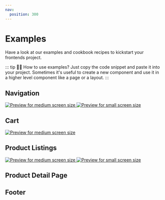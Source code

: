 ```yaml
---
nav:
  position: 300
---
```


# Examples

Have a look at our examples and cookbook recipes to kickstart your frontends project.

::: tip 🙋‍♀️ How to use examples?
Just copy the code snippet and paste it into your project. Sometimes it's useful to create a new component and use it in a higher level component like a page or a layout.
:::

## Navigation

<a href="./navigation/">

<img src="./navigation/simple-navigation-md.png" alt="Preview for medium screen size" class="hidden sm:block border-1 border-gray-200 rounded-md shadow-md hover:shadow-xl hover:scale-105 transform duration-300" />

<img src="./navigation/simple-navigation-sm.png" alt="Preview for small screen size" class="sm:hidden border-1 border-gray-200 rounded-md shadow-md hover:shadow-xl hover:scale-105 transform duration-300" />

</a>

## Cart

<a href="./cart/">

<img src="./cart/simple-cart-md.png" alt="Preview for medium screen size" class="mx-auto block max-h-150 border-1 border-gray-200 rounded-md shadow-md hover:shadow-xl hover:scale-105 transform duration-300" />

</a>

## Product Listings

<a href="./listing/">

<img src="./listing/condensed-listing-md.png" alt="Preview for medium screen size" class="hidden sm:block border-1 border-gray-200 rounded-md shadow-md hover:shadow-xl hover:scale-105 transform duration-300" />

<img src="./listing/condensed-listing-sm.png" alt="Preview for small screen size" class="sm:hidden border-1 border-gray-200 rounded-md shadow-md hover:shadow-xl hover:scale-105 transform duration-300" />

</a>

## Product Detail Page

## Footer
